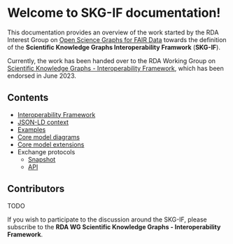 # Welcome to SKG-IF documentation!

This documentation provides an overview of the work started by the RDA Interest Group on
[Open Science Graphs for FAIR Data](https://rd-alliance.org/groups/open-science-graphs-fair-data-ig) 
towards the definition of the **Scientific Knowledge Graphs Interoperability Framwork** (**SKG-IF**).

Currently, the work has been handed over to the RDA Working Group on [Scientific Knowledge Graphs - Interoperability Framework](https://www.rd-alliance.org/groups/scientific-knowledge-graphs-interoperability-framework-skg-if-wg), which has been endorsed in June 2023.
 
## Contents
- [Interoperability Framework](https://skg-if.github.io/interoperability-framework/)
- [JSON-LD context](https://skg-if.github.io/context/)
- [Examples](https://skg-if.github.io/examples/)
- [Core model diagrams](https://skg-if.github.io/data-model/)
- [Core model extensions](https://skg-if.github.io/extensions/)
- Exchange protocols
    - [Snapshot](https://skg-if.github.io/snapshot/)
    - [API](https://skg-if.github.io/api/)

## Contributors
TODO

If you wish to participate to the discussion around the SKG-IF, please subscribe to the **RDA WG Scientific Knowledge Graphs - Interoperability Framework**.


